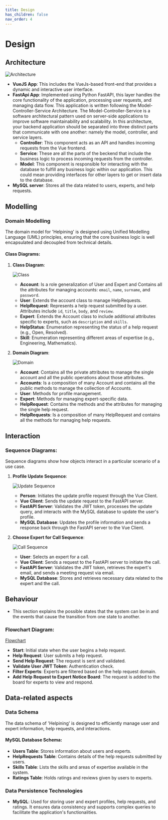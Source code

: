 ```yaml
---
title: Design
has_children: false
nav_order: 4
---
```


# Design

## Architecture

![Architecture](/report/pictures/architectureDiagram.png)

- **VueJS App**: This includes the VueJs-based front-end that provides a dynamic and interactive user interface.
- **FastApi App**: Implemented using Python FastAPI, this layer handles the core functionality of the application, processing
  user requests, and managing data flow. This application is written following the Model-Controller-Service Architecture. The Model-Controller-Service is a software architectural pattern used on server-side applications to improve software maintainability and scalability. In this architecture, your backend application should be separated into three distinct parts that communicate with one another: namely the model, controller, and service layers.
  - **Controller**: This component acts as an API and handles incoming requests from the Vue frontend.
  - **Service**: These are all the parts of the beckend that include the business logic to process incoming requests from the controller.
  - **Model**: This component is responsible for interacting with the database to fulfill any business logic within our application. This could mean providing interfaces for other layers to get or insert data to the database.
- **MySQL server**: Stores all the data related to users, experts, and help requests.

## Modelling

### Domain Modelling
The domain model for 'Helpining' is designed using Unified Modelling Language (UML) principles, ensuring that the core business logic is well encapsulated and decoupled from technical details.

#### Class Diagrams:

1. **Class Diagram**:
   
   ![Class](/report/pictures/classDiagram.png)

   - **Account**: Is a role generalization of User and Expert and Contains all the attributes for managing accounts:  `email`, `name`, `surname`, and `password`.
   - **User**: Extends the account class to manage HelpRequests.
   - **HelpRequest**: Represents a help request submitted by a user. Attributes include `id`, `title`, `body`, and `review`.
   - **Expert**: Extends the Account class to include additional attributes specific to experts, such as `description` and `skills`.
   - **HelpStatus**: Enumeration representing the status of a help request (e.g., Open, Resolved).
   - **Skill**: Enumeration representing different areas of expertise (e.g., Engineering, Mathematics).

3. **Domain Diagram**:
   
    ![Domain](/report/pictures/domainDiagram.png)

   - **Account**: Contains all the private attributes to manage the single account and all the public operations about those attributes.
   - **Accounts**: Is a composition of many Account and contains all the public methods to manage the collection of Accounts.
   - **User**: Methods for profile management.
   - **Expert**: Methods for managing expert-specific data.
   -  **HelpRequest**: Contains the methods and the attributes for managing the single help request.
   -  **HelpRequests**: Is a composition of many HelpRequest and contains all the methods for managing help requests.


## Interaction

### Sequence Diagrams:
Sequence diagrams show how objects interact in a particular scenario of a use case.

1. **Profile Update Sequence**:
   
    ![Update Sequence ](/report/pictures/UpdateSeqDiagram.png)

   - **Person**: Initiates the update profile request through the Vue Client.
   - **Vue Client**: Sends the update request to the FastAPI server.
   - **FastAPI Server**: Validates the JWT token, processes the update query, and interacts with the MySQL database to update the user's profile.
   - **MySQL Database**: Updates the profile information and sends a response back through the FastAPI server to the Vue Client.

3. **Choose Expert for Call Sequence**:
   
    ![Call Sequence ](/report/pictures/callSeqDiagram.png)

   - **User**: Selects an expert for a call.
   - **Vue Client**: Sends a request to the FastAPI server to initiate the call.
   - **FastAPI Server**: Validates the JWT token, retrieves the expert's email, and sends a meeting request via email.
   - **MySQL Database**: Stores and retrieves necessary data related to the expert and the call.

## Behaviour

- This section explains the possible states that the system can be in and the events that cause the transition from one state to another.

### Flowchart Diagram:

[Flowchart](/report/pictures/flowchartDiagram.png)

- **Start**: Initial state when the user begins a help request.
- **Help Request**: User submits a help request.
- **Send Help Request**: The request is sent and validated.
- **Validate User JWT Token**: Authentication check.
- **Filter Experts**: Experts are filtered based on the help request domain.
- **Add Help Request to Expert Notice Board**: The request is added to the board for experts to view and respond.

## Data-related aspects

### Data Schema
The data schema of 'Helpining' is designed to efficiently manage user and expert information, help requests, and interactions.

#### MySQL Database Schema:

   - **Users Table**: Stores information about users and experts.
   - **HelpRequests Table**: Contains details of the help requests submitted by users.
   - **Skills Table**: Lists the skills and areas of expertise available in the system.
   - **Ratings Table**: Holds ratings and reviews given by users to experts.

### Data Persistence Technologies
- **MySQL**: Used for storing user and expert profiles, help requests, and ratings. It ensures data consistency and supports complex queries to facilitate the application's functionalities.


